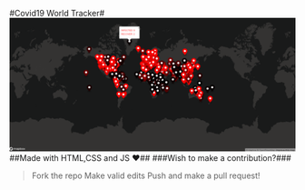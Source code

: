 #Covid19 World Tracker#
![What is this](map.png)
##Made with HTML,CSS and JS ❤️##
###Wish to make a contribution?###

> Fork the repo
> Make valid edits
> Push and make a pull request!
